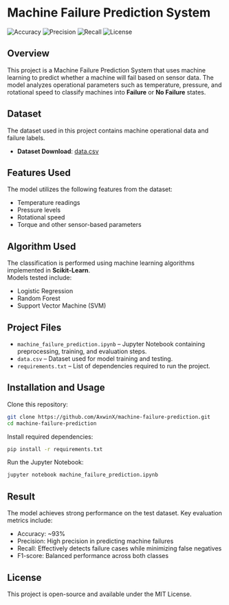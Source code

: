 # Machine Failure Prediction System

![Accuracy](https://img.shields.io/badge/Accuracy-93%25-brightgreen)
![Precision](https://img.shields.io/badge/Precision-High-blue)
![Recall](https://img.shields.io/badge/Recall-Effective-orange)
![License](https://img.shields.io/badge/License-MIT-green)

## Overview
This project is a Machine Failure Prediction System that uses machine learning to predict whether a machine will fail based on sensor data. The model analyzes operational parameters such as temperature, pressure, and rotational speed to classify machines into **Failure** or **No Failure** states.

## Dataset
The dataset used in this project contains machine operational data and failure labels.  

- **Dataset Download**: [data.csv](./data.csv) 

## Features Used
The model utilizes the following features from the dataset:
- Temperature readings  
- Pressure levels  
- Rotational speed  
- Torque and other sensor-based parameters  

## Algorithm Used
The classification is performed using machine learning algorithms implemented in **Scikit-Learn**.  
Models tested include:  
- Logistic Regression  
- Random Forest  
- Support Vector Machine (SVM)  

## Project Files
- `machine_failure_prediction.ipynb` – Jupyter Notebook containing preprocessing, training, and evaluation steps.  
- `data.csv` – Dataset used for model training and testing.  
- `requirements.txt` – List of dependencies required to run the project.  

## Installation and Usage
Clone this repository:
```bash
git clone https://github.com/AxwinX/machine-failure-prediction.git
cd machine-failure-prediction
```
Install required dependencies:
```bash
pip install -r requirements.txt
```
Run the Jupyter Notebook:
```bash
jupyter notebook machine_failure_prediction.ipynb
```

## Result
The model achieves strong performance on the test dataset. Key evaluation metrics include:
- Accuracy: ~93%
- Precision: High precision in predicting machine failures
- Recall: Effectively detects failure cases while minimizing false negatives
- F1-score: Balanced performance across both classes

## License
This project is open-source and available under the MIT License.
